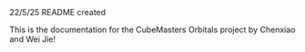 <insert future updates here>
22/5/25 README created

This is the documentation for the CubeMasters Orbitals project by Chenxiao and Wei Jie!